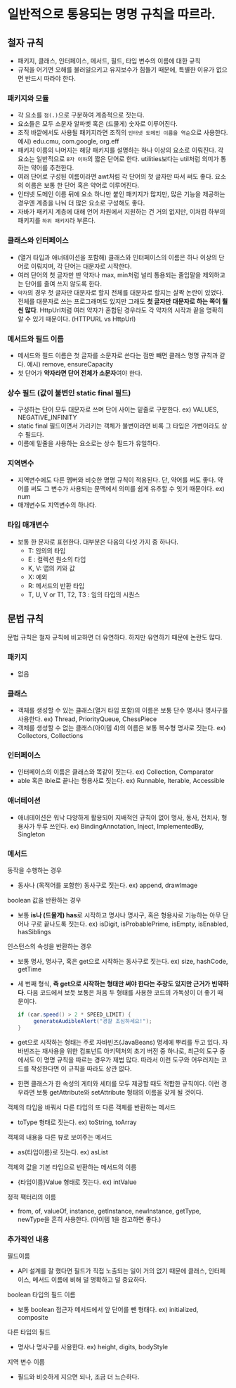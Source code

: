 # 일반적으로 통용되는 명명 규칙을 따르라.

## 철자 규칙

- 패키지, 클래스, 인터페이스, 메서드, 필드, 타입 변수의 이름에 대한 규칙
- 규칙을 어기면 오해를 불러일으키고 유지보수가 힘들기 때문에, 특별한 이유가 없으면 반드시 따라야 한다.

### 패키지와 모듈

- 각 요소를 `점(.)`으로 구분하여 계층적으로 짓는다.
- 요소들은 모두 소문자 알파벳 혹은 (드물게) 숫자로 이루어진다.
- 조직 바깥에서도 사용될 패키지라면 조직의 `인터넷 도메인 이름을 역순`으로 사용한다.
예시) edu.cmu, com.google, org.eff
- 패키지 이름의 나머지는 해당 패키지를 설명하는 하나 이상의 요소로 이뤄진다. 각 요소는 일반적으로 `8자 이하`의 짧은 단어로 한다. utilities보다는 util처럼 의미가 통하는 약어를 추천한다.
- 여러 단어로 구성된 이름이라면 awt처럼 각 단어의 첫 글자만 따서 써도 좋다. 요소의 이름은 보통 한 단어 혹은 약어로 이루어진다.
- 인터넷 도메인 이름 뒤에 요소 하나만 붙인 패키지가 많지만, 많은 기능을 제공하는 경우엔 계층을 나눠 더 많은 요소로 구성해도 좋다.
- 자바가 패키지 계층에 대해 언어 차원에서 지원하는 건 거의 없지만, 이처럼 하부의 패키지를 `하위 패키지`라 부른다.

### 클래스와 인터페이스

- (열거 타입과 애너테이션을 포함해) 클래스와 인터페이스의 이름은 하나 이상의 단어로 이뤄지며, 각 단어는 대문자로 시작한다.
- 여러 단어의 첫 글자만 딴 약자나 max, min처럼 널리 통용되는 줄임말을 제외하고는 단어를 줄여 쓰지 않도록 한다.
- `약자`의 경우 첫 글자만 대문자로 할지 전체를 대문자로 할지는 살짝 논란이 있었다. 전체를 대문자로 쓰는 프로그래머도 있지만 그래도 **첫 글자만 대문자로 하는 쪽이 훨씬 많다**. HttpUrl처럼 여러 약자가 혼합된 경우라도 각 약자의 시작과 끝을 명확히 알 수 있기 때문이다. (HTTPURL vs HttpUrl)

### 메서드와 필드 이름

- 메서드와 필드 이름은 첫 글자를 소문자로 쓴다는 점만 빼면 클래스 명명 규칙과 같다.
예시) remove, ensureCapacity
- 첫 단어가 **약자라면 단어 전체가 소문자**여야 한다.

### 상수 필드 (값이 불변인 static final 필드)

- 구성하는 단어 모두 대문자로 쓰며 단어 사이는 밑줄로 구분한다.
ex) VALUES, NEGATIVE_INFINITY
- static final 필드이면서 가리키는 객체가 불변이라면 비록 그 타입은 가변이라도 상수 필드다.
- 이름에 밑줄을 사용하는 요소로는 상수 필드가 유일하다.

### 지역변수

- 지역변수에도 다른 멤버와 비슷한 명명 규칙이 적용된다. 단, 약어를 써도 좋다. 약어를 써도 그 변수가 사용되는 문맥에서 의미를 쉽게 유추할 수 잇기 때문이다.
ex) num
- 매개변수도 지역변수의 하나다.

### 타입 매개변수

- 보통 한 문자로 표현한다. 대부분은 다음의 다섯 가지 중 하나다.
    - T: 임의의 타입
    - E : 컬렉션 원소의 타입
    - K, V: 맵의 키와 값
    - X: 예외
    - R: 메서드의 반환 타입
    - T, U, V or T1, T2, T3 : 임의 타입의 시퀀스
    

## 문법 규칙

문법 규칙은 철자 규칙에 비교하면 더 유연하다. 하지만 유연하기 때문에 논란도 많다.

### 패키지

- 없음

### 클래스

- 객체를 생성할 수 있는 클래스(열거 타입 포함)의 이름은 보통 단수 명사나 명사구를 사용한다.
ex) Thread, PriorityQueue, ChessPiece
- 객체를 생성할 수 없는 클래스(아이템 4)의 이름은 보통 복수형 명사로 짓는다.
ex) Collectors, Collections

### 인터페이스

- 인터페이스의 이름은 클래스와 똑같이 짓는다.
ex) Collection, Comparator
- able 혹은 ible로 끝나는 형용사로 짓는다.
ex) Runnable, Iterable, Accessible

### 애너테이션

- 애너테이션은 워낙 다양하게 활용되어 지배적인 규칙이 없어 명사, 동사, 전치사, 형용사가 두루 쓰인다.
ex) BindingAnnotation, Inject, ImplementedBy, Singleton

### 메서드

동작을 수행하는 경우

- 동사나 (목적어를 포함한) 동사구로 짓는다.
ex) append, drawImage

boolean 값을 반환하는 경우

- 보통 **is나 (드물게) has**로 시작하고 명사나 명사구, 혹은 형용사로 기능하는 아무 단어나 구로 끝나도록 짓는다.
ex) isDigit, isProbablePrime, isEmpty, isEnabled, hasSiblings

인스턴스의 속성을 반환하는 경우

- 보통 명사, 명사구, 혹은 get으로 시작하는 동사구로 짓는다.
ex) size, hashCode, getTime
- 세 번째 형식, **즉 get으로 시작하는 형태만 써야 한다는 주장도 있지만 근거가 빈약하다**. 다음 코드에서 보듯 보통은 처음 두 형태를 사용한 코드의 가독성이 더 좋기 때문이다.
    
    ```java
    if (car.speed() > 2 * SPEED_LIMIT) {
         generateAudibleAlert("경찰 조심하세요!");
    }
    ```
    
- get으로 시작하는 형태는 주로 자바빈즈(JavaBeans) 명세에 뿌리를 두고 있다. 자바빈즈는 재사용을 위한 컴포넌트 아키텍처의 초기 버전 중 하나로, 최근의 도구 중에서도 이 명명 규칙을 따르는 경우가 제법 많다. 따라서 이런 도구와 어우러지는 코드를 작성한다면 이 규칙을 따라도 상관 없다.
- 한편 클래스가 한 속성의 게터와 세터를 모두 제공할 때도 적합한 규칙이다. 이런 경우라면 보통 getAttribute와 setAttribute 형태의 이름을 갖게 될 것이다.

객체의 타입을 바꿔서 다른 타입의 또 다른 객체를 반환하는 메서드

- toType 형태로 짓는다.
ex) toString, toArray

객체의 내용을 다른 뷰로 보여주는 메서드

- as{타입이름}로 짓는다.
ex) asList

객체의 값을 기본 타입으로 반환하는 메서드의 이름

- {타입이름}Value 형태로 짓는다.
ex) intValue

정적 팩터리의 이름

- from, of, valueOf, instance, getInstance, newInstance, getType, newType을 흔히 사용한다.
(아이템 1을 참고하면 좋다.)

### 추가적인 내용

필드이름

- API 설계를 잘 했다면 필드가 직접 노출되는 일이 거의 없기 때문에 클래스, 인터페이스, 메서드 이름에 비해 덜 명확하고 덜 중요하다.

boolean 타입의 필드 이름

- 보통 boolean 접근자 메서드에서 앞 단어를 뺀 형태다.
ex) initialized, composite

다른 타입의 필드

- 명사나 명사구를 사용한다.
ex) height, digits, bodyStyle

지역 변수 이름

- 필드와 비슷하게 지으면 되나, 조금 더 느슨하다.